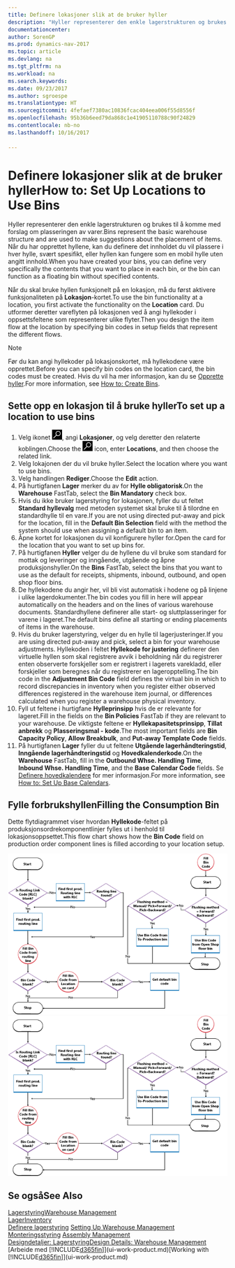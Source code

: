 ```yaml
---
title: Definere lokasjoner slik at de bruker hyller
description: "Hyller representerer den enkle lagerstrukturen og brukes til å komme med forslag om plasseringen av varer. Når du har opprettet hyllene, kan du definere det innholdet du vil plassere i hver hylle, svært spesifikt, eller hyllen kan fungere som en mobil hylle uten angitt innhold."
documentationcenter: 
author: SorenGP
ms.prod: dynamics-nav-2017
ms.topic: article
ms.devlang: na
ms.tgt_pltfrm: na
ms.workload: na
ms.search.keywords: 
ms.date: 09/23/2017
ms.author: sgroespe
ms.translationtype: HT
ms.sourcegitcommit: 4fefaef7380ac10836fcac404eea006f55d8556f
ms.openlocfilehash: 95b36b6eed79da868c1e41905110788c90f24829
ms.contentlocale: nb-no
ms.lasthandoff: 10/16/2017

---
```

# <a name="how-to-set-up-locations-to-use-bins"></a><span data-ttu-id="e5b79-104">Definere lokasjoner slik at de bruker hyller</span><span class="sxs-lookup"><span data-stu-id="e5b79-104">How to: Set Up Locations to Use Bins</span></span>
<span data-ttu-id="e5b79-105">Hyller representerer den enkle lagerstrukturen og brukes til å komme med forslag om plasseringen av varer.</span><span class="sxs-lookup"><span data-stu-id="e5b79-105">Bins represent the basic warehouse structure and are used to make suggestions about the placement of items.</span></span> <span data-ttu-id="e5b79-106">Når du har opprettet hyllene, kan du definere det innholdet du vil plassere i hver hylle, svært spesifikt, eller hyllen kan fungere som en mobil hylle uten angitt innhold.</span><span class="sxs-lookup"><span data-stu-id="e5b79-106">When you have created your bins, you can define very specifically the contents that you want to place in each bin, or the bin can function as a floating bin without specified contents.</span></span>  

<span data-ttu-id="e5b79-107">Når du skal bruke hyllen funksjonelt på en lokasjon, må du først aktivere funksjonaliteten på **Lokasjon**-kortet.</span><span class="sxs-lookup"><span data-stu-id="e5b79-107">To use the bin functionality at a location, you first activate the functionality on the **Location** card.</span></span> <span data-ttu-id="e5b79-108">Du utformer deretter vareflyten på lokasjonen ved å angi hyllekoder i oppsettsfeltene som representerer ulike flyter.</span><span class="sxs-lookup"><span data-stu-id="e5b79-108">Then you design the item flow at the location by specifying bin codes in setup fields that represent the different flows.</span></span>  

> [!NOTE]  
>  <span data-ttu-id="e5b79-109">Før du kan angi hyllekoder på lokasjonskortet, må hyllekodene være opprettet.</span><span class="sxs-lookup"><span data-stu-id="e5b79-109">Before you can specify bin codes on the location card, the bin codes must be created.</span></span> <span data-ttu-id="e5b79-110">Hvis du vil ha mer informasjon, kan du se [Opprette hyller](warehouse-how-to-create-individual-bins.md).</span><span class="sxs-lookup"><span data-stu-id="e5b79-110">For more information, see [How to: Create Bins](warehouse-how-to-create-individual-bins.md).</span></span>  

## <a name="to-set-up-a-location-to-use-bins"></a><span data-ttu-id="e5b79-111">Sette opp en lokasjon til å bruke hyller</span><span class="sxs-lookup"><span data-stu-id="e5b79-111">To set up a location to use bins</span></span>  
1.  <span data-ttu-id="e5b79-112">Velg ikonet ![Søk etter side eller rapport](media/ui-search/search_small.png "Søk etter side eller rapport"), angi **Lokasjoner**, og velg deretter den relaterte koblingen.</span><span class="sxs-lookup"><span data-stu-id="e5b79-112">Choose the ![Search for Page or Report](media/ui-search/search_small.png "Search for Page or Report icon") icon, enter **Locations**, and then choose the related link.</span></span>  
2.  <span data-ttu-id="e5b79-113">Velg lokajonen der du vil bruke hyller.</span><span class="sxs-lookup"><span data-stu-id="e5b79-113">Select the location where you want to use bins.</span></span>  
3.  <span data-ttu-id="e5b79-114">Velg handlingen **Rediger**.</span><span class="sxs-lookup"><span data-stu-id="e5b79-114">Choose the **Edit** action.</span></span>  
4.  <span data-ttu-id="e5b79-115">På hurtigfanen **Lager** merker du av for **Hylle obligatorisk**.</span><span class="sxs-lookup"><span data-stu-id="e5b79-115">On the **Warehouse** FastTab, select the **Bin Mandatory** check box.</span></span>  
5.  <span data-ttu-id="e5b79-116">Hvis du ikke bruker lagerstyring for lokasjonen, fyller du ut feltet **Standard hyllevalg** med metoden systemet skal bruke til å tilordne en standardhylle til en vare.</span><span class="sxs-lookup"><span data-stu-id="e5b79-116">If you are not using directed put-away and pick for the location, fill in the **Default Bin Selection** field with the method the system should use when assigning a default bin to an item.</span></span>  
6.  <span data-ttu-id="e5b79-117">Åpne kortet for lokasjonen du vil konfigurere hyller for.</span><span class="sxs-lookup"><span data-stu-id="e5b79-117">Open the card for the location that you want to set up bins for.</span></span>
7.  <span data-ttu-id="e5b79-118">På hurtigfanen **Hyller** velger du de hyllene du vil bruke som standard for mottak og leveringer og inngående, utgående og åpne produksjonshyller.</span><span class="sxs-lookup"><span data-stu-id="e5b79-118">On the **Bins** FastTab, select the bins that you want to use as the default for receipts, shipments, inbound, outbound, and open shop floor bins.</span></span>  
8.  <span data-ttu-id="e5b79-119">De hyllekodene du angir her, vil bli vist automatisk i hodene og på linjene i ulike lagerdokumenter.</span><span class="sxs-lookup"><span data-stu-id="e5b79-119">The bin codes you fill in here will appear automatically on the headers and on the lines of various warehouse documents.</span></span> <span data-ttu-id="e5b79-120">Standardhyllene definerer alle start- og sluttplasseringer for varene i lageret.</span><span class="sxs-lookup"><span data-stu-id="e5b79-120">The default bins define all starting or ending placements of items in the warehouse.</span></span>  
9.  <span data-ttu-id="e5b79-121">Hvis du bruker lagerstyring, velger du en hylle til lagerjusteringer.</span><span class="sxs-lookup"><span data-stu-id="e5b79-121">If you are using directed put-away and pick, select a bin for your warehouse adjustments.</span></span> <span data-ttu-id="e5b79-122">Hyllekoden i feltet **Hyllekode for justering** definerer den virtuelle hyllen som skal registrere avvik i beholdning når du registrerer enten observerte forskjeller som er registrert i lagerets varekladd, eller forskjeller som beregnes når du registrerer en lageropptelling.</span><span class="sxs-lookup"><span data-stu-id="e5b79-122">The bin code in the **Adjustment Bin Code** field defines the virtual bin in which to record discrepancies in inventory when you register either observed differences registered in the warehouse item journal, or differences calculated when you register a warehouse physical inventory.</span></span>  
10. <span data-ttu-id="e5b79-123">Fyll ut feltene i hurtigfane **Hylleprinsipp** hvis de er relevante for lageret.</span><span class="sxs-lookup"><span data-stu-id="e5b79-123">Fill in the fields on the **Bin Policies** FastTab if they are relevant to your warehouse.</span></span> <span data-ttu-id="e5b79-124">De viktigste feltene er **Hyllekapasitetsprinsipp**, **Tillat anbrekk** og **Plasseringsmal - kode**.</span><span class="sxs-lookup"><span data-stu-id="e5b79-124">The most important fields are **Bin Capacity Policy**, **Allow Breakbulk**, and **Put-away Template Code** fields.</span></span>  
11. <span data-ttu-id="e5b79-125">På hurtigfanen **Lager** fyller du ut feltene **Utgående lagerhåndteringstid**, **Inngående lagerhåndteringstid** og **Hovedkalenderkode**.</span><span class="sxs-lookup"><span data-stu-id="e5b79-125">On the **Warehouse** FastTab, fill in the **Outbound Whse. Handling Time**, **Inbound Whse. Handling Time**, and the **Base Calendar Code** fields.</span></span> <span data-ttu-id="e5b79-126">Se [Definere hovedkalendere](across-how-to-assign-base-calendars.md) for mer informasjon.</span><span class="sxs-lookup"><span data-stu-id="e5b79-126">For more information, see [How to: Set Up Base Calendars](across-how-to-assign-base-calendars.md).</span></span>

## <a name="filling-the-consumption-bin"></a><span data-ttu-id="e5b79-127">Fylle forbrukshyllen</span><span class="sxs-lookup"><span data-stu-id="e5b79-127">Filling the Consumption Bin</span></span>
<span data-ttu-id="e5b79-128">Dette flytdiagrammet viser hvordan **Hyllekode**-feltet på produksjonsordrekomponentlinjer fylles ut i henhold til lokasjonsoppsettet.</span><span class="sxs-lookup"><span data-stu-id="e5b79-128">This flow chart shows how the **Bin Code** field on production order component lines is filled according to your location setup.</span></span>

<span data-ttu-id="e5b79-129">![Flytskjema for hylle](media/binflow.png "BinFlow")</span><span class="sxs-lookup"><span data-stu-id="e5b79-129">![Bin flow chart](media/binflow.png "BinFlow")</span></span>  

## <a name="see-also"></a><span data-ttu-id="e5b79-130">Se også</span><span class="sxs-lookup"><span data-stu-id="e5b79-130">See Also</span></span>
[<span data-ttu-id="e5b79-131">Lagerstyring</span><span class="sxs-lookup"><span data-stu-id="e5b79-131">Warehouse Management</span></span>](warehouse-manage-warehouse.md)  
[<span data-ttu-id="e5b79-132">Lager</span><span class="sxs-lookup"><span data-stu-id="e5b79-132">Inventory</span></span>](inventory-manage-inventory.md)  
<span data-ttu-id="e5b79-133">[Definere lagerstyring](warehouse-setup-warehouse.md)   </span><span class="sxs-lookup"><span data-stu-id="e5b79-133">[Setting Up Warehouse Management](warehouse-setup-warehouse.md)   </span></span>  
<span data-ttu-id="e5b79-134">[Monteringsstyring](assembly-assemble-items.md)  </span><span class="sxs-lookup"><span data-stu-id="e5b79-134">[Assembly Management](assembly-assemble-items.md)  </span></span>  
[<span data-ttu-id="e5b79-135">Designdetaljer: Lagerstyring</span><span class="sxs-lookup"><span data-stu-id="e5b79-135">Design Details: Warehouse Management</span></span>](design-details-warehouse-management.md)  
<span data-ttu-id="e5b79-136">[Arbeide med [!INCLUDE[d365fin](includes/d365fin_md.md)]](ui-work-product.md)</span><span class="sxs-lookup"><span data-stu-id="e5b79-136">[Working with [!INCLUDE[d365fin](includes/d365fin_md.md)]](ui-work-product.md)</span></span>

